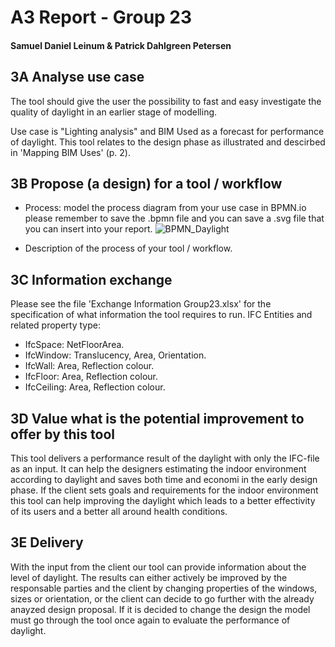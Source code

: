 <p align="center">

# A3 Report - Group 23
#### Samuel Daniel Leinum & Patrick Dahlgreen Petersen

</p>

## 3A Analyse use case
The tool should give the user the possibility to fast and easy investigate the quality of daylight in an earlier stage of modelling.

Use case is "Lighting analysis" and BIM Used as a forecast for performance of daylight. This tool relates to the design phase as illustrated and descirbed in 'Mapping BIM Uses' (p. 2).


## 3B Propose (a design) for a tool / workflow
- Process: model the process diagram from your use case in BPMN.io please remember to save the .bpmn file and you can save a .svg file that you can insert into your report.
![BPMN_Daylight](https://user-images.githubusercontent.com/112398725/197546660-99b6733f-4d84-4e98-8072-c1d6eeb8046c.svg)

- Description of the process of your tool / workflow.

## 3C Information exchange
Please see the file 'Exchange Information Group23.xlsx' for the specification of what information the tool requires to run.
IFC Entities and related property type:
- IfcSpace: NetFloorArea.
- IfcWindow: Translucency, Area, Orientation.
- IfcWall: Area, Reflection colour.
- IfcFloor: Area, Reflection colour.
- IfcCeiling: Area, Reflection colour.


## 3D Value what is the potential improvement to offer by this tool
This tool delivers a performance result of the daylight with only the IFC-file as an input. It can help the designers estimating the indoor environment according to daylight and saves both time and economi in the early design phase.
If the client sets goals and requirements for the indoor environment this tool can help improving the daylight which leads to a better effectivity of its users and a better all around health conditions.

## 3E Delivery
With the input from the client our tool can provide information about the level of daylight. The results can either actively be improved by the responsable parties and the client by changing properties of the windows, sizes or orientation, or the client can decide to go further with the already anayzed design proposal. If it is decided to change the design the model must go through the tool once again to evaluate the performance of daylight.
